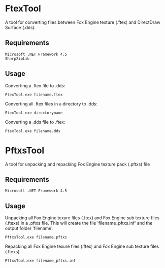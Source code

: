 FtexTool
========
A tool for converting files between Fox Engine texture (.ftex) and DirectDraw Surface (.dds).

Requirements
--------
```
Microsoft .NET Framework 4.5 
SharpZipLib
```

Usage
--------

Converting a .ftex file to .dds:
```
FtexTool.exe filename.ftex
```

Converting all .ftex files in a directory to .dds:
```
FtexTool.exe directoryname
```

Converting a .dds file to .ftex:
```
FtexTool.exe filename.dds
```

PftxsTool
========
A tool for unpacking and repacking Fox Engine texture pack (.pftxs) file

Requirements
--------
```
Microsoft .NET Framework 4.5 
```
Usage
--------

Unpacking all Fox Engine texure files (.ftex) and Fox Engine sub texture files (.ftexs) in a .pftxs file.
This will create the file 'filename_pftxs.inf' and the output folder 'filename'.
```
PftxsTool.exe filename.pftxs
```

Repacking all Fox Engine texure files (.ftex) and Fox Engine sub texture files (.ftexs) 
```
PftxsTool.exe filename_pftxs.inf
```
